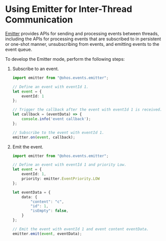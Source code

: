 # Using Emitter for Inter-Thread Communication

[Emitter](../reference/apis/js-apis-emitter.md) provides APIs for sending and processing events between threads, including the APIs for processing events that are subscribed to in persistent or one-shot manner, unsubscribing from events, and emitting events to the event queue.


To develop the Emitter mode, perform the following steps:


1. Subscribe to an event.

   ```ts
   import emitter from "@ohos.events.emitter";

   // Define an event with eventId 1.
   let event = {
       eventId: 1
   };

   // Trigger the callback after the event with eventId 1 is received.
   let callback = (eventData) => {
       console.info('event callback');
   };

   // Subscribe to the event with eventId 1.
   emitter.on(event, callback);
   ```

2. Emit the event.

   ```ts
   import emitter from "@ohos.events.emitter";

   // Define an event with eventId 1 and priority Low.
   let event = {
       eventId: 1,
       priority: emitter.EventPriority.LOW
   };

   let eventData = {
       data: {
           "content": "c",
           "id": 1,
           "isEmpty": false,
       }
   };

   // Emit the event with eventId 1 and event content eventData.
   emitter.emit(event, eventData);
   ```
